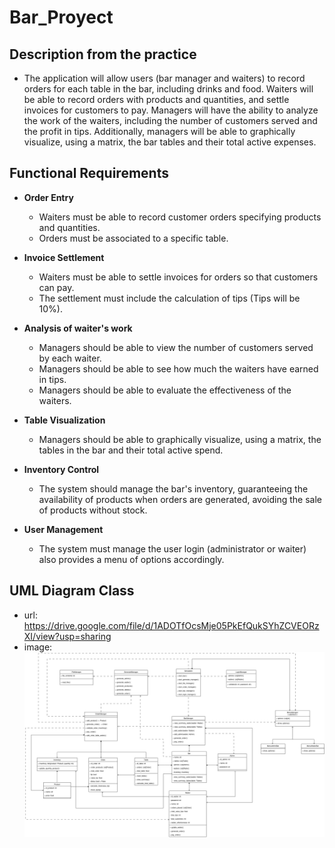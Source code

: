 # **Bar_Proyect**

## Description from the practice

- The application will allow users (bar manager and waiters) to record orders for each table in the bar, including drinks and food. Waiters will be able to record orders with products and quantities, and settle invoices for customers to pay. Managers will have the ability to analyze the work of the waiters, including the number of customers served and the profit in tips. Additionally, managers will be able to graphically visualize, using a matrix, the bar tables and their total active expenses.

## Functional Requirements

- **Order Entry**
    - Waiters must be able to record customer orders specifying products and quantities.
    - Orders must be associated to a specific table.

- **Invoice Settlement**
    - Waiters must be able to settle invoices for orders so that customers can pay.
    - The settlement must include the calculation of tips (Tips will be 10%).

- **Analysis of waiter's work**
    - Managers should be able to view the number of customers served by each waiter.
    - Managers should be able to see how much the waiters have earned in tips.
    - Managers should be able to evaluate the effectiveness of the waiters.

- **Table Visualization**
    - Managers should be able to graphically visualize, using a matrix, the tables in the bar and their total active spend.

- **Inventory Control**
    - The system should manage the bar's inventory, guaranteeing the availability of products when orders are generated, avoiding the sale of products without stock.

- **User Management**
    - The system must manage the user login (administrator or waiter) also provides a menu of options accordingly.

## UML Diagram Class
- url: https://drive.google.com/file/d/1ADOTfOcsMje05PkEfQukSYhZCVEORzXI/view?usp=sharing
- image: 
![Modelo de clases](./assets/Bar_Class_Diagram.png)